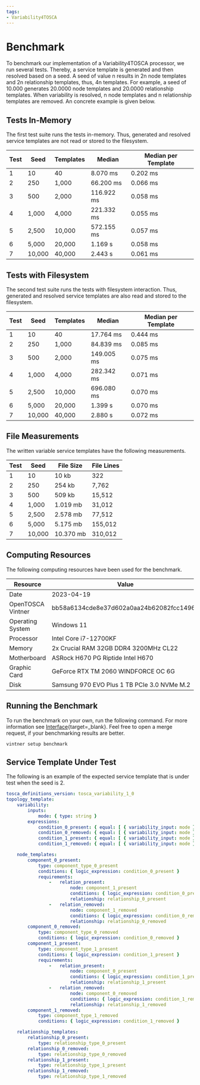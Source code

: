 ```yaml
--- 
tags:
- Variability4TOSCA
---
```


# Benchmark

To benchmark our implementation of a Variability4TOSCA processor, we run several tests.
Thereby, a service template is generated and then resolved based on a seed.
A seed of value n results in 2n node templates and 2n relationship templates, thus, 4n templates.
For example, a seed of 10.000 generates 20.0000 node templates and 20.0000 relationship templates.
When variability is resolved, n node templates and n relationship templates are removed.
An concrete example is given below.

## Tests In-Memory

The first test suite runs the tests in-memory.
Thus, generated and resolved service templates are not read or stored to the filesystem.

| Test | Seed   | Templates | Median     | Median per Template |
|------|--------|-----------|------------|---------------------|
| 1    | 10     | 40        | 8.070 ms   | 0.202 ms            |
| 2    | 250    | 1,000     | 66.200 ms  | 0.066 ms            |
| 3    | 500    | 2,000     | 116.922 ms | 0.058 ms            |
| 4    | 1,000  | 4,000     | 221.332 ms | 0.055 ms            |
| 5    | 2,500  | 10,000    | 572.155 ms | 0.057 ms            |
| 6    | 5,000  | 20,000    | 1.169 s    | 0.058 ms            |
| 7    | 10,000 | 40,000    | 2.443 s    | 0.061 ms            |

## Tests with Filesystem

The second test suite runs the tests with filesystem interaction.
Thus, generated and resolved service templates are also read and stored to the filesystem.

| Test | Seed   | Templates | Median     | Median per Template |
|------|--------|-----------|------------|---------------------|
| 1    | 10     | 40        | 17.764 ms  | 0.444 ms            |
| 2    | 250    | 1,000     | 84.839 ms  | 0.085 ms            |
| 3    | 500    | 2,000     | 149.005 ms | 0.075 ms            |
| 4    | 1,000  | 4,000     | 282.342 ms | 0.071 ms            |
| 5    | 2,500  | 10,000    | 696.080 ms | 0.070 ms            |
| 6    | 5,000  | 20,000    | 1.399 s    | 0.070 ms            |
| 7    | 10,000 | 40,000    | 2.880 s    | 0.072 ms            |

## File Measurements

The written variable service templates have the following measurements.

| Test | Seed   | File Size | File Lines |
|------|--------|-----------|------------|
| 1    | 10     | 10 kb     | 322        |
| 2    | 250    | 254 kb    | 7,762      |
| 3    | 500    | 509 kb    | 15,512     |
| 4    | 1,000  | 1.019 mb  | 31,012     |
| 5    | 2,500  | 2.578 mb  | 77,512     |
| 6    | 5,000  | 5.175 mb  | 155,012    |
| 7    | 10,000 | 10.370 mb | 310,012    |

## Computing Resources

The following computing resources have been used for the benchmark.

| Resource          | Value                                       |
|-------------------|---------------------------------------------|
| Date              | 2023-04-19                                  | 
| OpenTOSCA Vintner | bb58a6134cde8e37d602a0aa24b62082fcc14962    |
| Operating System  | Windows 11                                  |
| Processor         | Intel Core i7-12700KF                       |
| Memory            | 2x Crucial RAM 32GB DDR4 3200MHz CL22       |
| Motherboard       | ASRock H670 PG Riptide Intel H670           |
| Graphic Card      | GeForce RTX TM 2060 WINDFORCE OC 6G         | 
| Disk              | Samsung 970 EVO Plus 1 TB PCIe 3.0 NVMe M.2 |

## Running the Benchmark

To run the benchmark on your own, run the following command.
For more information see [Interface](../interface.md#vintner-setup-benchmark){target=_blank}.
Feel free to open a merge request, if your benchmarking results are better.

```shell linenums="1"
vintner setup benchmark
```

## Service Template Under Test

The following is an example of the expected service template that is under test when the seed is 2.

```yaml linenums="1"
tosca_definitions_version: tosca_variability_1_0
topology_template:
    variability:
        inputs:
            mode: { type: string }
        expressions:
            condition_0_present: { equal: [ { variability_input: mode }, present ] }
            condition_0_removed: { equal: [ { variability_input: mode }, absent ] }
            condition_1_present: { equal: [ { variability_input: mode }, present ] }
            condition_1_removed: { equal: [ { variability_input: mode }, absent ] }

    node_templates:
        component_0_present:
            type: component_type_0_present
            conditions: { logic_expression: condition_0_present }
            requirements:
                -   relation_present:
                        node: component_1_present
                        conditions: { logic_expression: condition_0_present }
                        relationship: relationship_0_present
                -   relation_removed:
                        node: component_1_removed
                        conditions: { logic_expression: condition_0_removed }
                        relationship: relationship_0_removed
        component_0_removed:
            type: component_type_0_removed
            conditions: { logic_expression: condition_0_removed }
        component_1_present:
            type: component_type_1_present
            conditions: { logic_expression: condition_1_present }
            requirements:
                -   relation_present:
                        node: component_0_present
                        conditions: { logic_expression: condition_1_present }
                        relationship: relationship_1_present
                -   relation_removed:
                        node: component_0_removed
                        conditions: { logic_expression: condition_1_removed }
                        relationship: relationship_1_removed
        component_1_removed:
            type: component_type_1_removed
            conditions: { logic_expression: condition_1_removed }

    relationship_templates:
        relationship_0_present:
            type: relationship_type_0_present
        relationship_0_removed:
            type: relationship_type_0_removed
        relationship_1_present:
            type: relationship_type_1_present
        relationship_1_removed:
            type: relationship_type_1_removed
```